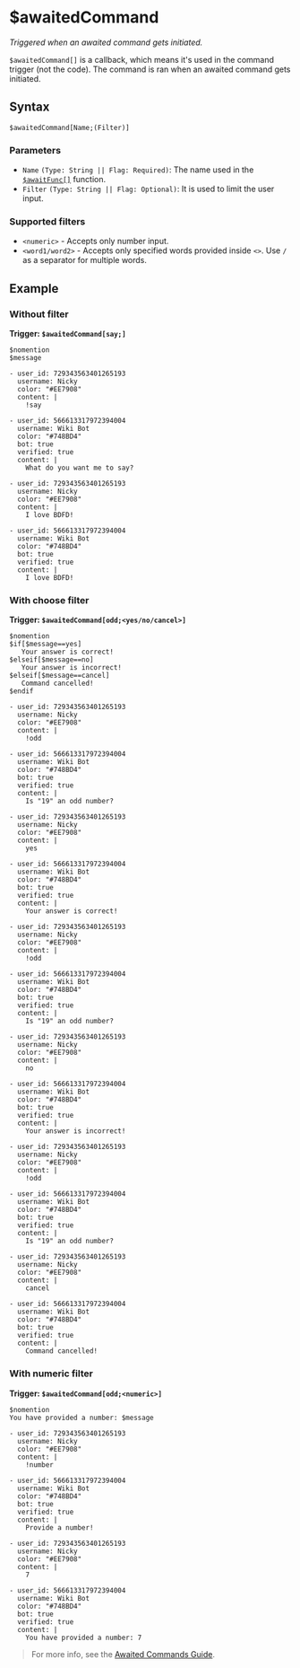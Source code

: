 # $awaitedCommand
_Triggered when an awaited command gets initiated._

`$awaitedCommand[]` is a callback, which means it's used in the command trigger (not the code). The command is ran when an awaited command gets initiated.

## Syntax
```
$awaitedCommand[Name;(Filter)]
```

### Parameters
- `Name` `(Type: String || Flag: Required)`: The name used in the [`$awaitFunc[]`](../bdscript/awaitFunc.md) function.
- `Filter` `(Type: String || Flag: Optional)`: It is used to limit the user input.

### Supported filters
- `<numeric>` - Accepts only number input.
- `<word1/word2>` - Accepts only specified words provided inside `<>`. Use `/` as a separator for multiple words.

## Example
### Without filter
**Trigger: `$awaitedCommand[say;]`**
```
$nomention
$message
```
``` discord yaml
- user_id: 729343563401265193
  username: Nicky
  color: "#EE7908"
  content: |
    !say

- user_id: 566613317972394004
  username: Wiki Bot
  color: "#748BD4"
  bot: true
  verified: true
  content: |
    What do you want me to say?

- user_id: 729343563401265193
  username: Nicky
  color: "#EE7908"
  content: |
    I love BDFD!

- user_id: 566613317972394004
  username: Wiki Bot
  color: "#748BD4"
  bot: true
  verified: true
  content: |
    I love BDFD!
```


### With choose filter
**Trigger: `$awaitedCommand[odd;<yes/no/cancel>]`**
```
$nomention
$if[$message==yes]
   Your answer is correct!
$elseif[$message==no]
   Your answer is incorrect!
$elseif[$message==cancel]
   Command cancelled!
$endif
```
``` discord yaml
- user_id: 729343563401265193
  username: Nicky
  color: "#EE7908"
  content: |
    !odd

- user_id: 566613317972394004
  username: Wiki Bot
  color: "#748BD4"
  bot: true
  verified: true
  content: |
    Is "19" an odd number?

- user_id: 729343563401265193
  username: Nicky
  color: "#EE7908"
  content: |
    yes

- user_id: 566613317972394004
  username: Wiki Bot
  color: "#748BD4"
  bot: true
  verified: true
  content: |
    Your answer is correct!

- user_id: 729343563401265193
  username: Nicky
  color: "#EE7908"
  content: |
    !odd

- user_id: 566613317972394004
  username: Wiki Bot
  color: "#748BD4"
  bot: true
  verified: true
  content: |
    Is "19" an odd number?

- user_id: 729343563401265193
  username: Nicky
  color: "#EE7908"
  content: |
    no

- user_id: 566613317972394004
  username: Wiki Bot
  color: "#748BD4"
  bot: true
  verified: true
  content: |
    Your answer is incorrect!

- user_id: 729343563401265193
  username: Nicky
  color: "#EE7908"
  content: |
    !odd

- user_id: 566613317972394004
  username: Wiki Bot
  color: "#748BD4"
  bot: true
  verified: true
  content: |
    Is "19" an odd number?

- user_id: 729343563401265193
  username: Nicky
  color: "#EE7908"
  content: |
    cancel

- user_id: 566613317972394004
  username: Wiki Bot
  color: "#748BD4"
  bot: true
  verified: true
  content: |
    Command cancelled!
```


### With numeric filter
**Trigger: `$awaitedCommand[odd;<numeric>]`**
```
$nomention
You have provided a number: $message
```
``` discord yaml
- user_id: 729343563401265193
  username: Nicky
  color: "#EE7908"
  content: |
    !number

- user_id: 566613317972394004
  username: Wiki Bot
  color: "#748BD4"
  bot: true
  verified: true
  content: |
    Provide a number!

- user_id: 729343563401265193
  username: Nicky
  color: "#EE7908"
  content: |
    7

- user_id: 566613317972394004
  username: Wiki Bot
  color: "#748BD4"
  bot: true
  verified: true
  content: |
    You have provided a number: 7
```

> For more info, see the [Awaited Commands Guide](../guides/general/awaitedCommands.md).
